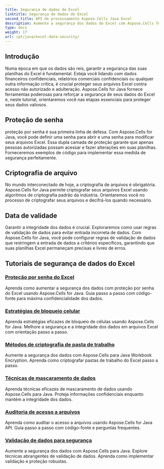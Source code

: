 ```yaml
---
title: Segurança de dados do Excel
linktitle: Segurança de dados do Excel
second_title: API de processamento Aspose.Cells Java Excel
description: Aumente a segurança dos dados do Excel com Aspose.Cells for Java. Aprenda passo a passo como proteger suas planilhas, criptografar arquivos e garantir a integridade dos dados.
type: docs
weight: 17
url: /pt/java/excel-data-security/
---
```


## Introdução
Numa época em que os dados são reis, garantir a segurança das suas planilhas do Excel é fundamental. Esteja você lidando com dados financeiros confidenciais, relatórios comerciais confidenciais ou qualquer outra informação crítica, é crucial proteger seus arquivos Excel contra acesso não autorizado e adulteração. Aspose.Cells for Java fornece ferramentas poderosas para reforçar a segurança de seus dados do Excel e, neste tutorial, orientaremos você nas etapas essenciais para proteger seus dados valiosos.


## Proteção de senha
proteção por senha é sua primeira linha de defesa. Com Aspose.Cells for Java, você pode definir uma senha para abrir e uma senha para modificar seus arquivos Excel. Essa dupla camada de proteção garante que apenas pessoas autorizadas possam acessar e fazer alterações em suas planilhas. Forneceremos exemplos de código para implementar essa medida de segurança perfeitamente.

## Criptografia de arquivo
No mundo interconectado de hoje, a criptografia de arquivos é obrigatória. Aspose.Cells for Java permite criptografar seus arquivos Excel usando algoritmos de criptografia padrão da indústria. Orientaremos você no processo de criptografar seus arquivos e decifrá-los quando necessário.

## Data de validade
Garantir a integridade dos dados é crucial. Exploraremos como usar regras de validação de dados para evitar entrada incorreta de dados. Com Aspose.Cells for Java, você pode configurar regras de validação de dados que restringem a entrada de dados a critérios específicos, garantindo que suas planilhas Excel permaneçam precisas e livres de erros.

## Tutoriais de segurança de dados do Excel
### [Proteção por senha do Excel](./excel-password-protection/)
Aprenda como aumentar a segurança dos dados com proteção por senha do Excel usando Aspose.Cells for Java. Guia passo a passo com código-fonte para máxima confidencialidade dos dados.
### [Estratégias de bloqueio celular](./cell-locking-strategies/)
Aprenda estratégias eficazes de bloqueio de células usando Aspose.Cells for Java. Melhore a segurança e a integridade dos dados em arquivos Excel com orientação passo a passo.
### [Métodos de criptografia de pasta de trabalho](./workbook-encryption-methods/)
Aumente a segurança dos dados com Aspose.Cells para Java Workbook Encryption. Aprenda como criptografar pastas de trabalho do Excel passo a passo.
### [Técnicas de mascaramento de dados](./data-masking-techniques/)
Aprenda técnicas eficazes de mascaramento de dados usando Aspose.Cells para Java. Proteja informações confidenciais enquanto mantém a integridade dos dados.
### [Auditoria de acesso a arquivos](./auditing-file-access/)
Aprenda como auditar o acesso a arquivos usando Aspose.Cells for Java API. Guia passo a passo com código-fonte e perguntas frequentes.
### [Validação de dados para segurança](./data-validation-for-security/)
Aumente a segurança dos dados com Aspose.Cells para Java. Explore técnicas abrangentes de validação de dados. Aprenda como implementar validação e proteção robustas.